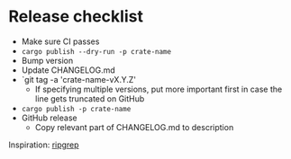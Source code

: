 # Release checklist

- Make sure CI passes
- `cargo publish --dry-run -p crate-name`
- Bump version
- Update CHANGELOG.md
- `git tag -a 'crate-name-vX.Y.Z'
  - If specifying multiple versions, put more important first in case the line gets truncated on GitHub
- `cargo publish -p crate-name`
- GitHub release
  - Copy relevant part of CHANGELOG.md to description

Inspiration: [ripgrep](https://github.com/BurntSushi/ripgrep/blob/master/RELEASE-CHECKLIST.md)

